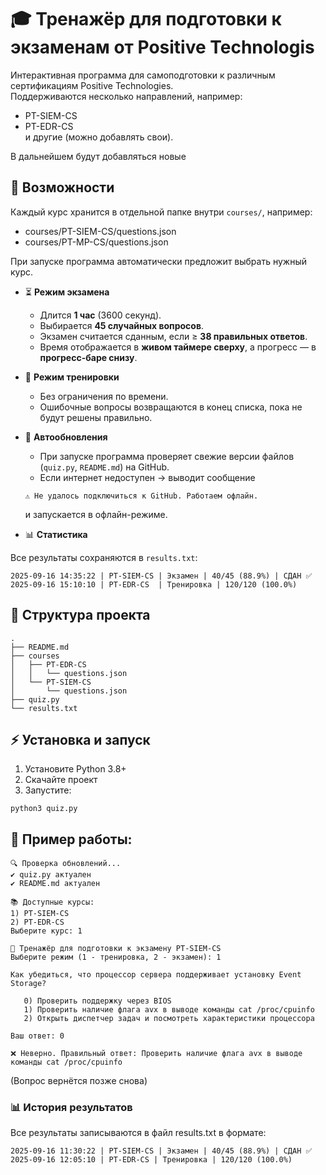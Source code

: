 # 🎓 Тренажёр для подготовки к экзаменам от Positive Technologis

Интерактивная программа для самоподготовки к различным сертификациям Positive Technologies.  
Поддерживаются несколько направлений, например:
- PT-SIEM-CS
- PT-EDR-CS           
и другие (можно добавлять свои).

В дальнейшем будут добавляться новые

## 🚀 Возможности
Каждый курс хранится в отдельной папке внутри `courses/`, например:

- courses/PT-SIEM-CS/questions.json
- courses/PT-MP-CS/questions.json

При запуске программа автоматически предложит выбрать нужный курс.

- ⏳ **Режим экзамена**
  - Длится **1 час** (3600 секунд).
  - Выбирается **45 случайных вопросов**.
  - Экзамен считается сданным, если ≥ **38 правильных ответов**.
  - Время отображается в **живом таймере сверху**, а прогресс — в **прогресс-баре снизу**.

- 📖 **Режим тренировки**
  - Без ограничения по времени.
  - Ошибочные вопросы возвращаются в конец списка, пока не будут решены правильно.

- 🔄 **Автообновления**
  - При запуске программа проверяет свежие версии файлов (`quiz.py`, `README.md`) на GitHub.
  - Если интернет недоступен → выводит сообщение  
  ```
  ⚠️ Не удалось подключиться к GitHub. Работаем офлайн.
  ```
  и запускается в офлайн-режиме.

- 📊 **Статистика**

 Все результаты сохраняются в `results.txt`:
  ```
  2025-09-16 14:35:22 | PT-SIEM-CS | Экзамен | 40/45 (88.9%) | СДАН ✅
  2025-09-16 15:10:10 | PT-EDR-CS  | Тренировка | 120/120 (100.0%)
  ```

## 📂 Структура проекта

~~~
.   
├── README.md
├── courses
│   ├── PT-EDR-CS
│   │   └── questions.json
│   └── PT-SIEM-CS
│       └── questions.json
├── quiz.py
└── results.txt                     
~~~

## ⚡ Установка и запуск
1. Установите Python 3.8+  
2. Скачайте проект  
3. Запустите:
```
python3 quiz.py
```

## 📝 Пример работы:
```
🔍 Проверка обновлений...                 
✔️ quiz.py актуален                   
✔️ README.md актуален

📚 Доступные курсы:
1) PT-SIEM-CS
2) PT-EDR-CS
Выберите курс: 1

📘 Тренажёр для подготовки к экзамену PT-SIEM-CS          
Выберите режим (1 - тренировка, 2 - экзамен): 1

Как убедиться, что процессор сервера поддерживает установку Event Storage?   

   0) Проверить поддержку через BIOS                                
   1) Проверить наличие флага avx в выводе команды cat /proc/cpuinfo
   2) Открыть диспетчер задач и посмотреть характеристики процессора

Ваш ответ: 0

❌ Неверно. Правильный ответ: Проверить наличие флага avx в выводе команды cat /proc/cpuinfo
```
(Вопрос вернётся позже снова)

### 📊 История результатов            
Все результаты записываются в файл results.txt в формате:

```
2025-09-16 11:30:22 | PT-SIEM-CS | Экзамен | 40/45 (88.9%) | СДАН ✅    
2025-09-16 12:05:10 | PT-EDR-CS | Тренировка | 120/120 (100.0%)
```
